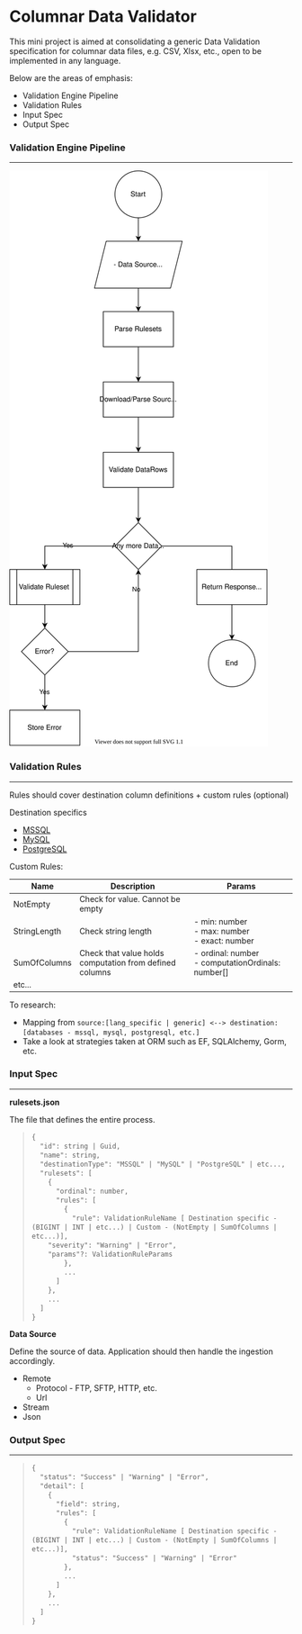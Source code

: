 # Columnar Data Validator

This mini project is aimed at consolidating a generic Data Validation specification for columnar data files, e.g. CSV, Xlsx, etc., open to be implemented in any language.

Below are the areas of emphasis:

- Validation Engine Pipeline
- Validation Rules
- Input Spec
- Output Spec

### Validation Engine Pipeline

---

![Flowchart](./Validation_Engine_Pipeline.svg)



### Validation Rules

---

Rules should cover destination column definitions + custom rules (optional)

Destination specifics

- [MSSQL](https://docs.microsoft.com/en-us/sql/t-sql/data-types/data-types-transact-sql?view=sql-server-ver15)
- [MySQL](https://dev.mysql.com/doc/refman/8.0/en/data-types.html)
- [PostgreSQL](https://www.postgresql.org/docs/9.5/datatype.html)

Custom Rules:

| Name         | Description                                             | Params                                                 |
| ------------ | ------------------------------------------------------- | ------------------------------------------------------ |
| NotEmpty     | Check for value. Cannot be empty                        |                                                        |
| StringLength | Check string length                                     | - min: number<br />- max: number<br />- exact: number  |
| SumOfColumns | Check that value holds computation from defined columns | - ordinal: number<br />- computationOrdinals: number[] |
| etc...       |                                                         |                                                        |


To research:

- Mapping from `source:[lang_specific | generic] <--> destination:[databases - mssql, mysql, postgresql, etc.]`
- Take a look at strategies taken at ORM such as EF, SQLAlchemy, Gorm, etc.

### Input Spec

---

**rulesets.json**

The file that defines the entire process.

>
> ```
> {
>   "id": string | Guid,
>   "name": string,
>   "destinationType": "MSSQL" | "MySQL" | "PostgreSQL" | etc...,
>   "rulesets": [
>     {
>       "ordinal": number,
>       "rules": [
>         {
>           "rule": ValidationRuleName [ Destination specific - (BIGINT | INT | etc...) | Custom - (NotEmpty | SumOfColumns | etc...)],
> 	  "severity": "Warning" | "Error",
> 	  "params"?: ValidationRuleParams
>         },
>         ...
>       ]
>     },
>     ...
>   ]
> }
> ```

**Data Source**

Define the source of data. Application should then handle the ingestion accordingly.

- Remote
  - Protocol - FTP, SFTP, HTTP, etc.
  - Url
- Stream
- Json

### Output Spec

---

> ```
> {
>   "status": "Success" | "Warning" | "Error",
>   "detail": [
>     {
>       "field": string,
>       "rules": [
>         {
>           "rule": ValidationRuleName [ Destination specific - (BIGINT | INT | etc...) | Custom - (NotEmpty | SumOfColumns | etc...)],
>           "status": "Success" | "Warning" | "Error"
>         },
>         ...
>       ]
>     },
>     ...
>   ]
> }
> ```
